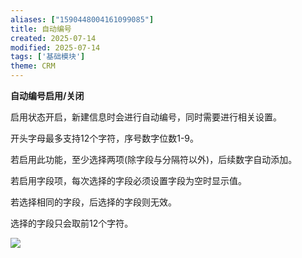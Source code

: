 ```yaml
---
aliases: ["1590448004161099085"]
title: 自动编号
created: 2025-07-14
modified: 2025-07-14
tags: ['基础模块']
theme: CRM
---
```


**自动编号启用/关闭**

启用状态开启，新建信息时会进行自动编号，同时需要进行相关设置。

开头字母最多支持12个字符，序号数字位数1-9。

若启用此功能，至少选择两项(除字段与分隔符以外)，后续数字自动添加。

若启用字段项，每次选择的字段必须设置字段为空时显示值。

若选择相同的字段，后选择的字段则无效。

选择的字段只会取前12个字符。

![](https://myhelpdoc.oss-cn-heyuan.aliyuncs.com/mdimages/2a585bd8f71579c2c3c745acd408f7ce.jpg)

